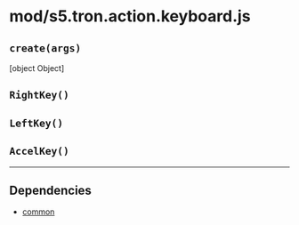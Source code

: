 # mod/s5.tron.action.keyboard.js
## `create(args)`

[object Object]

## `RightKey()`



## `LeftKey()`



## `AccelKey()`




----

## Dependencies
* [common](common.md)